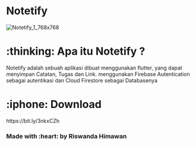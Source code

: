 # Notetify
![Notetify_1_768x768](https://user-images.githubusercontent.com/35683696/95124037-10da9900-077d-11eb-9e41-d7d9ca8fb954.png)

<h1> :thinking: Apa itu Notetify ? </h1>

<p> Notetify adalah sebuah aplikasi dibuat menggunakan flutter, yang dapat menyimpan Catatan, Tugas dan Link. 
menggunakan Firebase Autentication sebagai autentikasi dan Cloud Firestore sebagai Databasenya </p>
  
<h1> :iphone: Download </h1>
<p> https://bit.ly/3nkxCZh</p>

<h3> Made with :heart: by Riswanda Himawan </h3>
